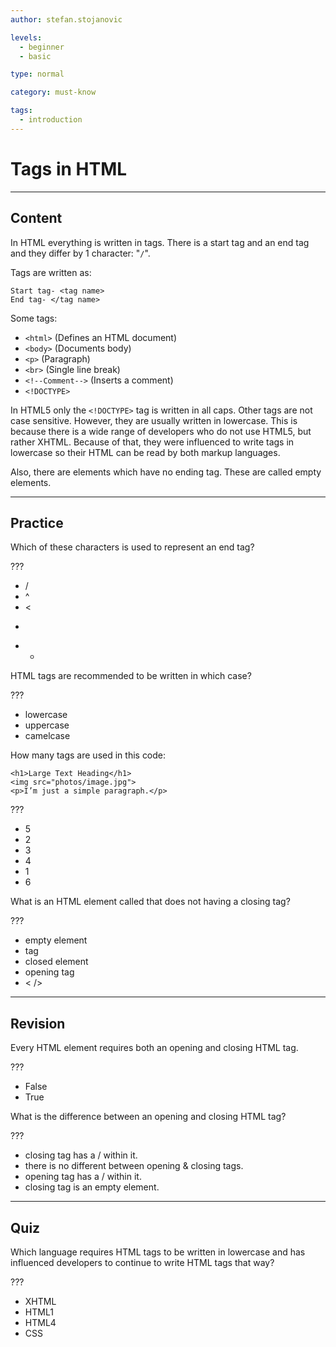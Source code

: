 ```yaml
---
author: stefan.stojanovic

levels:
  - beginner
  - basic

type: normal

category: must-know

tags:
  - introduction
---
```

# Tags in HTML
---
## Content

In HTML everything is written in tags.
There is a start tag and an end tag and they differ by 1 character: "`/`".

Tags are written as:
```
Start tag- <tag name>
End tag- </tag name>
```

Some tags:
- `<html>` (Defines an HTML document)
- `<body>` (Documents body)
- `<p>` (Paragraph)
- `<br>` (Single line break)
- `<!--Comment-->` (Inserts a comment)
- `<!DOCTYPE>`


In HTML5 only the `<!DOCTYPE>` tag is written in all caps.
Other tags are not case sensitive. However, they are usually written in lowercase.
This is because there is a wide range of developers who do not use HTML5, but rather XHTML. Because of that, they were influenced to write tags in lowercase so their HTML can be read by both markup languages.

Also, there are elements which have no ending tag. These are called empty elements.


---
## Practice

Which of these characters is used to represent an end tag?

???

* /
* ^
* <
* >
* *

HTML tags are recommended to be written in which case?

???

* lowercase
* uppercase
* camelcase

How many tags are used in this code:
```
<h1>Large Text Heading</h1>
<img src="photos/image.jpg">
<p>I’m just a simple paragraph.</p>
```

???

* 5
* 2
* 3
* 4
* 1
* 6

What is an HTML element called that does not having a closing tag?

???

* empty element
* tag
* closed element
* opening tag
* < />

---
## Revision

Every HTML element requires both an opening and closing HTML tag.

???

* False
* True

What is the difference between an opening and closing HTML tag?

???

* closing tag has a / within it. 
* there is no different between opening & closing tags.
* opening tag has a / within it.
* closing tag is an empty element. 

---
## Quiz

Which language requires HTML tags to be written in lowercase and has influenced  developers to continue to write HTML tags that way?

???

* XHTML
* HTML1
* HTML4
* CSS
